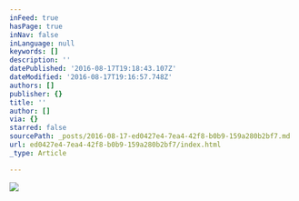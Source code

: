 ```yaml
---
inFeed: true
hasPage: true
inNav: false
inLanguage: null
keywords: []
description: ''
datePublished: '2016-08-17T19:18:43.107Z'
dateModified: '2016-08-17T19:16:57.748Z'
authors: []
publisher: {}
title: ''
author: []
via: {}
starred: false
sourcePath: _posts/2016-08-17-ed0427e4-7ea4-42f8-b0b9-159a280b2bf7.md
url: ed0427e4-7ea4-42f8-b0b9-159a280b2bf7/index.html
_type: Article

---
```

![](https://the-grid-user-content.s3-us-west-2.amazonaws.com/b5d1caf2-7bed-4ba9-b47b-b635ef042488.png)